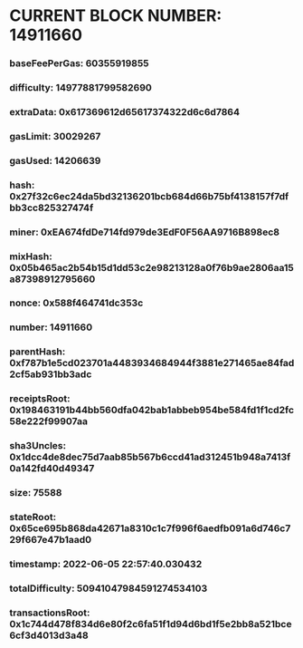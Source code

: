 # CURRENT BLOCK NUMBER: 14911660

### baseFeePerGas: 60355919855
### difficulty: 14977881799582690
### extraData: 0x617369612d65617374322d6c6d7864
### gasLimit: 30029267
### gasUsed: 14206639
### hash: 0x27f32c6ec24da5bd32136201bcb684d66b75bf4138157f7dfbb3cc825327474f
### miner: 0xEA674fdDe714fd979de3EdF0F56AA9716B898ec8
### mixHash: 0x05b465ac2b54b15d1dd53c2e98213128a0f76b9ae2806aa15a87398912795660
### nonce: 0x588f464741dc353c
### number: 14911660
### parentHash: 0xf787b1e5cd023701a4483934684944f3881e271465ae84fad2cf5ab931bb3adc
### receiptsRoot: 0x198463191b44bb560dfa042bab1abbeb954be584fd1f1cd2fc58e222f99907aa
### sha3Uncles: 0x1dcc4de8dec75d7aab85b567b6ccd41ad312451b948a7413f0a142fd40d49347
### size: 75588
### stateRoot: 0x65ce695b868da42671a8310c1c7f996f6aedfb091a6d746c729f667e47b1aad0
### timestamp: 2022-06-05 22:57:40.030432
### totalDifficulty: 50941047984591274534103
### transactionsRoot: 0x1c744d478f834d6e80f2c6fa51f1d94d6bd1f5e2bb8a521bce6cf3d4013d3a48
